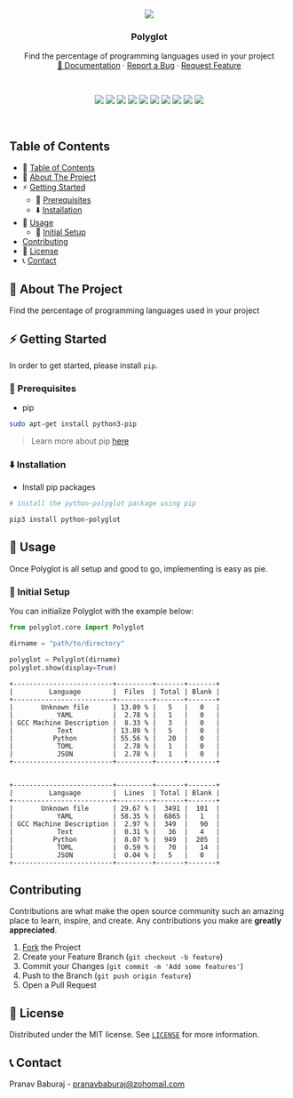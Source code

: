 <!-- PROJECT LOGO -->

<br />
<p align="center">
  <img src="https://user-images.githubusercontent.com/70764593/114295267-c9cdb780-9ac1-11eb-94aa-f864328d6845.png" aly="logo">
  <h3 align="center">Polyglot</h3>

  <p align="center">
    Find the percentage of programming languages used in your project
    <br />
    <a href="https://python-polyglot.netlify.app/">📖 Documentation</a>
    ·
    <a href="https://github.com/pranavbaburaj/polyglot/issues">Report a Bug</a>
    ·
    <a href="https://github.com/pranavbaburaj/polyglot/pulls">Request Feature</a>
  </p>
  <br>
  <p align="center">
    <img src="https://img.shields.io/github/issues-pr/pranavbaburaj/polyglot.svg?style=flat">
    <img src="https://img.shields.io/github/contributors/pranavbaburaj/polyglot.svg?style=flat"> 
    <img src="https://static.pepy.tech/badge/python-polyglot">
    <img src="https://img.shields.io/discord/808537055177080892.svg">
    <img src="https://img.shields.io/github/stars/pranavbaburaj/polyglot.svg?style=social&label=Stars&style=plastic">
    <img src="https://img.shields.io/github/forks/pranavbaburaj/polyglot.svg?style=social&label=Fork&style=plastic">
    <img src="https://badges.frapsoft.com/os/v1/open-source.svg?v=103">
    <img src="https://img.shields.io/github/last-commit/pranavbaburaj/polyglot">
    <a href="https://twitter.com/intent/tweet?text=Find%20the%20percentage%20of%20programming%20languages%20in%20your%20project&url=https://github.com/pranavbaburaj/polyglot&via=baburaj_pranav&hashtags=developers,polyglot,language"><img src="https://img.shields.io/twitter/url/http/shields.io.svg?style=social"></a>
    <img src="https://tokei.rs/b1/github/pranavbaburaj/polyglot">
  </p>

  <br />

</p>

<!-- TABLE OF CONTENTS -->

## Table of Contents

- 📑 [Table of Contents](#table-of-contents)
- 🙉 [About The Project](#-about-the-project)
- ⚡ [Getting Started](#-getting-started)
  - 📝 [Prerequisites](#-prerequisites)
  - ⬇️ [Installation](#-installation)
- 🎉 [Usage](#-usage)
  - 🔰 [Initial Setup](#-initial-setup)
- [Contributing](#contributing)
- 📰 [License](#-license)
- 📞 [Contact](#-contact)

<!-- ABOUT THE PROJECT -->

## 🙉 About The Project

Find the percentage of programming languages used in your project

<!-- GETTING STARTED -->

## ⚡ Getting Started

In order to get started, please install `pip`.

### 📝 Prerequisites

- pip

```sh
sudo apt-get install python3-pip
```

> Learn more about pip [here](https://pip.pypa.io/en/stable/installing/)

### ⬇️ Installation

- Install pip packages

```sh
# install the python-polyglot package using pip

pip3 install python-polyglot
```

## 🎉 Usage

Once Polyglot is all setup and good to go, implementing is easy as pie.

### 🔰 Initial Setup

You can initialize Polyglot with the example below:

```python
from polyglot.core import Polyglot

dirname = "path/to/directory"

polyglot = Polyglot(dirname)
polyglot.show(display=True)

```

```
+-------------------------+---------+-------+-------+
|         Language        |  Files  | Total | Blank |
+-------------------------+---------+-------+-------+
|       Unknown file      | 13.89 % |   5   |   0   |
|           YAML          |  2.78 % |   1   |   0   |
| GCC Machine Description |  8.33 % |   3   |   0   |
|           Text          | 13.89 % |   5   |   0   |
|          Python         | 55.56 % |   20  |   0   |
|           TOML          |  2.78 % |   1   |   0   |
|           JSON          |  2.78 % |   1   |   0   |
+-------------------------+---------+-------+-------+


+-------------------------+---------+-------+-------+
|         Language        |  Lines  | Total | Blank |
+-------------------------+---------+-------+-------+
|       Unknown file      | 29.67 % |  3491 |  101  |
|           YAML          | 58.35 % |  6865 |   1   |
| GCC Machine Description |  2.97 % |  349  |   90  |
|           Text          |  0.31 % |   36  |   4   |
|          Python         |  8.07 % |  949  |  205  |
|           TOML          |  0.59 % |   70  |   14  |
|           JSON          |  0.04 % |   5   |   0   |
+-------------------------+---------+-------+-------+
```

<!-- CONTRIBUTING -->

## Contributing

Contributions are what make the open source community such an amazing place to learn, inspire, and create. Any contributions you make are **greatly appreciated**.

1. [Fork](https://github.com/pranavbaburaj/polyglot/fork) the Project
2. Create your Feature Branch (`git checkout -b feature`)
3. Commit your Changes (`git commit -m 'Add some features'`)
4. Push to the Branch (`git push origin feature`)
5. Open a Pull Request

<!-- LICENSE -->

## 📰 License

Distributed under the MIT license. See [`LICENSE`](https://github.com/pranavbaburaj/polyglot/blob/main/LICENSE) for more information.

<!-- CONTACT -->

## 📞 Contact

Pranav Baburaj - pranavbaburaj@zohomail.com
